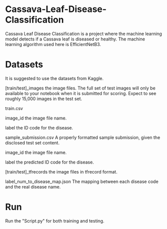 # Cassava-Leaf-Disease-Classification
Cassava Leaf Disease Classification is a project where the machine learning model detects if a Cassava leaf is diseased or healthy.
The machine learning algorithm used here is EfficientNetB3.

# Datasets
It is suggested to use the datasets from Kaggle.

[train/test]_images the image files. The full set of test images will only be available to your notebook when it is submitted for scoring. Expect to see roughly 15,000 images in the test set.

train.csv

image_id the image file name.

label the ID code for the disease.

sample_submission.csv A properly formatted sample submission, given the disclosed test set content.

image_id the image file name.

label the predicted ID code for the disease.

[train/test]_tfrecords the image files in tfrecord format.

label_num_to_disease_map.json The mapping between each disease code and the real disease name.

# Run
Run the "Script.py" for both training and testing.
